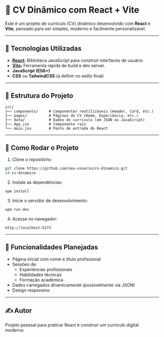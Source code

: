 # 📄 CV Dinâmico com React + Vite

Este é um projeto de currículo (CV) dinâmico desenvolvido com **React** e **Vite**, pensado para ser simples, moderno e facilmente personalizável.

---

## 🔧 Tecnologias Utilizadas

- **[React](https://reactjs.org/):** Biblioteca JavaScript para construir interfaces de usuário.
- **[Vite](https://vitejs.dev/):** Ferramenta rápida de build e dev server.
- **JavaScript (ES6+)**
- **CSS** ou **TailwindCSS** (a definir no estilo final)

---

## 📁 Estrutura do Projeto

```plaintext
src/
├── components/     # Componentes reutilizáveis (Header, Card, etc.)
├── pages/          # Páginas do CV (Home, Experiência, etc.)
├── data/           # Dados do currículo (em JSON ou JavaScript)
├── App.jsx         # Componente raiz
└── main.jsx        # Ponto de entrada do React
```
---
## 🚀 Como Rodar o Projeto

1. Clone o repositório:

```bash
git clone https://github.com/seu-usuario/cv-dinamico.git
cd cv-dinamico
```

2. Instale as dependências:

```bash
npm install
```

3. Inicie o servidor de desenvolvimento:

```bash
npm run dev
```

4. Acesse no navegador:

```
http://localhost:5173
```

---

## 🧩 Funcionalidades Planejadas

- Página inicial com nome e título profissional
- Sessões de:
  - Experiências profissionais
  - Habilidades técnicas
  - Formação acadêmica
- Dados carregados dinamicamente (possivelmente via JSON)
- Design responsivo

---

## ✍️ Autor


Projeto pessoal para praticar React e construir um currículo digital moderno.

